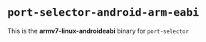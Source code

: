 # `port-selector-android-arm-eabi`

This is the **armv7-linux-androideabi** binary for `port-selector`
